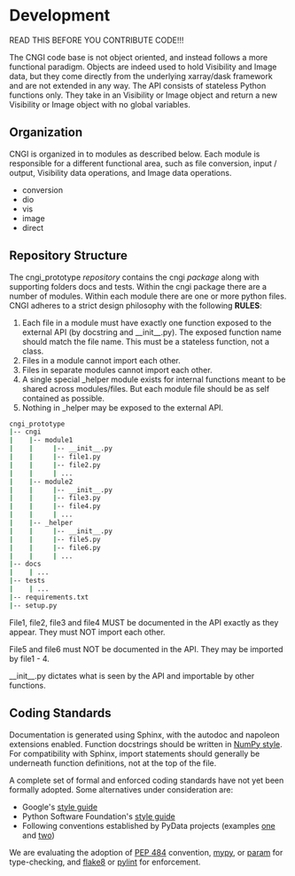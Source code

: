 # Development
READ THIS BEFORE YOU CONTRIBUTE CODE!!!  
  
The CNGI code base is not object oriented, and instead follows a more functional paradigm. Objects are indeed used to hold Visibility
and Image data, but they come directly from the underlying xarray/dask framework and are not extended in any way. The API
consists of stateless Python functions only.  They take in an Visibility or Image object and return a new Visibility or Image object with no
global variables.  

## Organization
CNGI is organized in to modules as described below. Each module is
responsible for a different functional area, such as file conversion,
input / output, Visibility data operations, and Image data operations.  

- conversion
- dio
- vis
- image
- direct


## Repository Structure
The cngi_prototype _repository_ contains the cngi _package_ along with supporting folders docs and tests. 
Within the cngi package there are a number of modules.  Within each module there are one or more python files. 
CNGI adheres to a strict design philosophy with the following **RULES**:  
1. Each file in a module must have exactly one function exposed to the external API (by docstring and \_\_init\_\_.py).
The exposed function name should match the file name.  This must be a stateless function, not a class. 
2. Files in a module cannot import each other.  
3. Files in separate modules cannot import each other.
4. A single special _helper module exists for internal functions meant to be shared across modules/files. But each
module file should be as self contained as possible.
5. Nothing in _helper may be exposed to the external API.  

```sh
cngi_prototype  
|-- cngi
|    |-- module1
|    |     |-- __init__.py  
|    |     |-- file1.py    
|    |     |-- file2.py  
|    |     | ...  
|    |-- module2  
|    |     |-- __init__.py
|    |     |-- file3.py    
|    |     |-- file4.py  
|    |     | ...  
|    |-- _helper
|    |     |-- __init__.py
|    |     |-- file5.py    
|    |     |-- file6.py  
|    |     | ...  
|-- docs  
|    | ...  
|-- tests  
|    | ...  
|-- requirements.txt  
|-- setup.py  
```
File1, file2, file3 and file4 MUST be documented in the API exactly as they appear. They must NOT import each other.  
  
File5 and file6 must NOT be documented in the API. They may be imported by file1 - 4.
    
\_\_init\_\_.py dictates what is
seen by the API and importable by other functions.
  
  
## Coding Standards

Documentation is generated using Sphinx, with the autodoc and napoleon extensions enabled. Function docstrings should be written in [NumPy style](https://www.sphinx-doc.org/en/master/usage/extensions/napoleon.html#google-vs-numpy). For compatibility with Sphinx, import statements should generally be underneath function definitions, not at the top of the file.

A complete set of formal and enforced coding standards have not yet been formally adopted. Some alternatives under consideration are:

* Google's [style guide](https://google.github.io/styleguide/pyguide.html)
* Python Software Foundation's [style guide](https://www.python.org/dev/peps/pep-008/)
* Following conventions established by PyData projects (examples [one](https://docs.dask.org/en/latest/develop/html) and [two](https://xarray.pydata.org/en/stable/contributing.html#code-standards))

We are evaluating the adoption of [PEP 484](https://www.python.org/dev/peps/pep-0484/) convention, [mypy](http://mypy-lang.org/), or  [param](https://param.holoviz.org) for type-checking, and [flake8](http://flake8.pycqa.org/en/latest/index.html) or [pylint](https://www.pylint.org/) for enforcement.

